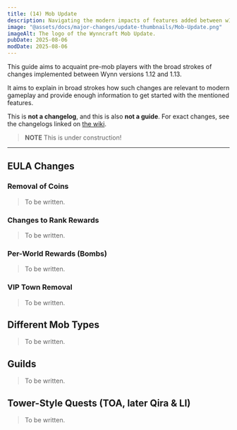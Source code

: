 ```yaml
---
title: (14) Mob Update
description: Navigating the modern impacts of features added between w1.12 (S14) and w1.13 (W14). Intended to rapidly acquaint returning players with the relevant details of past changes.
image: "@assets/docs/major-changes/update-thumbnails/Mob-Update.png"
imageAlt: The logo of the Wynncraft Mob Update.
pubDate: 2025-08-06
modDate: 2025-08-06
---
```


This guide aims to acquaint pre-mob players with the broad strokes of changes implemented between Wynn versions 1.12 and 1.13.

It aims to explain in broad strokes how such changes are relevant to modern gameplay and provide enough information to get started with the mentioned features.

This is **not a changelog**, and this is also **not a guide**. For exact changes, see the changelogs linked on [the wiki](https://wynncraft.wiki.gg/wiki/Version_history).



> **NOTE** This is under construction!
---
## EULA Changes
### Removal of Coins
> To be written.
### Changes to Rank Rewards
> To be written.
### Per-World Rewards (Bombs)
> To be written.
### VIP Town Removal
> To be written.
## Different Mob Types
> To be written.
## Guilds
> To be written.
## Tower-Style Quests (TOA, later Qira & LI)
> To be written.